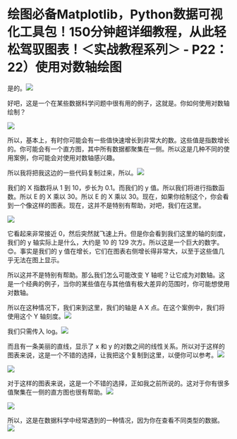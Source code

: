 # 绘图必备Matplotlib，Python数据可视化工具包！150分钟超详细教程，从此轻松驾驭图表！＜实战教程系列＞ - P22：22）使用对数轴绘图 

是的。![](img/ea03c7029a4134c6033975faebbb4891_1.png)

好吧，这是一个在某些数据科学问题中很有用的例子，这就是。你如何使用对数轴绘制？

![](img/ea03c7029a4134c6033975faebbb4891_3.png)

所以，基本上，有时你可能会有一些值快速增长到非常大的数。这些值是指数增长的。你可能会有一个直方图，其中所有数据都聚集在一侧。所以这是几种不同的使用案例，你可能会对使用对数轴感兴趣。

所以我将把我这边的一些代码复制过来，所以。![](img/ea03c7029a4134c6033975faebbb4891_5.png)

我们的 X 指数将从 1 到 10，步长为 0.1。而我们的 y 值。所以我们将进行指数函数。所以 E 的 X 乘以 30。所以 E 的 X 乘以 30。现在，如果你绘制这个，你会看到一个像这样的图表。现在，这并不是特别有帮助，对吧，我们在这里。

![](img/ea03c7029a4134c6033975faebbb4891_7.png)

它看起来非常接近 0，然后突然就飞速上升。但是你会看到我们这里的轴的刻度，我们的 y 轴实际上是什么，大约是 10 的 129 次方。所以这是一个巨大的数字。😊。事实是我们的 y 值在增长，它们在图表右侧增长得非常大，以至于这些值几乎无法在图上显示。

所以这并不是特别有帮助。那么我们怎么可能改变 Y 轴呢？让它成为对数轴。这是一个经典的例子，当你的某些值在与其他值有极大差异的范围时，你可能想使用对数轴。

所以在这种情况下，我们来到这里，我们的轴是 A X 点。在这个案例中，我们将使用这个 Y 轴刻度。![](img/ea03c7029a4134c6033975faebbb4891_9.png)

我们只需传入 log。![](img/ea03c7029a4134c6033975faebbb4891_11.png)

而且有一条美丽的直线，显示了 x 和 y 的对数之间的线性关系。所以对于这样的图表来说，这是一个不错的选择，让我把这个复制到这里，以便你可以参考。![](img/ea03c7029a4134c6033975faebbb4891_13.png)

![](img/ea03c7029a4134c6033975faebbb4891_14.png)

对于这样的图表来说，这是一个不错的选择，正如我之前所说的。这对于你有很多值聚集在一侧的直方图也很有帮助。![](img/ea03c7029a4134c6033975faebbb4891_16.png)

![](img/ea03c7029a4134c6033975faebbb4891_17.png)

所以，这是在数据科学中经常遇到的一种情况，因为你在查看不同类型的数据。![](img/ea03c7029a4134c6033975faebbb4891_19.png)
